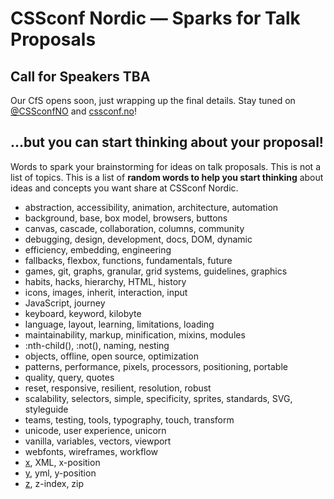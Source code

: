 # CSSconf Nordic — Sparks for Talk Proposals

## Call for Speakers TBA

Our CfS opens soon, just wrapping up the final details. Stay tuned on [@CSSconfNO](https://twitter.com/cssconfno) and [cssconf.no](http://cssconf.no/)!

## …but you can start thinking about your proposal!

Words to spark your brainstorming for ideas on talk proposals. This is not a list of topics. This is a list of **random words to help you start thinking** about ideas and concepts you want share at CSSconf Nordic.

* abstraction, accessibility, animation, architecture, automation
* background, base, box model, browsers, buttons
* canvas, cascade, collaboration, columns, community
* debugging, design, development, docs, DOM, dynamic
* efficiency, embedding, engineering
* fallbacks, flexbox, functions, fundamentals, future
* games, git, graphs, granular, grid systems, guidelines, graphics
* habits, hacks, hierarchy, HTML, history
* icons, images, inherit, interaction, input
* JavaScript, journey
* keyboard, keyword, kilobyte
* language, layout, learning, limitations, loading
* maintainability, markup, minification, mixins, modules
* :nth-child(), :not(), naming, nesting
* objects, offline, open source, optimization
* patterns, performance, pixels, processors, positioning, portable
* quality, query, quotes
* reset, responsive, resilient, resolution, robust
* scalability, selectors, simple, specificity, sprites, standards, SVG, styleguide
* teams, testing, tools, typography, touch, transform
* unicode, user experience, unicorn
* vanilla, variables, vectors, viewport
* webfonts, wireframes, workflow
* [x](https://developer.mozilla.org/en-US/docs/Web/SVG/Attribute/x), XML, x-position
* [y](https://developer.mozilla.org/en-US/docs/Web/SVG/Attribute/y), yml, y-position
* [z](https://developer.mozilla.org/en-US/docs/Web/SVG/Attribute/z), z-index, zip

